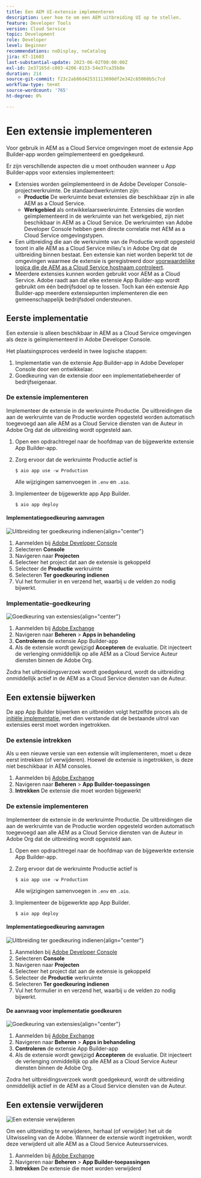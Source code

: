 ```yaml
---
title: Een AEM UI-extensie implementeren
description: Leer hoe te om een AEM uitbreiding UI op te stellen.
feature: Developer Tools
version: Cloud Service
topic: Development
role: Developer
level: Beginner
recommendations: noDisplay, noCatalog
jira: KT-11603
last-substantial-update: 2023-06-02T00:00:00Z
exl-id: 2e37165d-c003-4206-8133-54e37ca35b8e
duration: 214
source-git-commit: f23c2ab86d42531113690df2e342c65060b5c7cd
workflow-type: tm+mt
source-wordcount: '765'
ht-degree: 0%

---
```


# Een extensie implementeren

Voor gebruik in AEM as a Cloud Service omgevingen moet de extensie App Builder-app worden geïmplementeerd en goedgekeurd.

Er zijn verschillende aspecten die u moet onthouden wanneer u App Builder-apps voor extensies implementeert:

+ Extensies worden geïmplementeerd in de Adobe Developer Console-projectwerkruimte. De standaardwerkruimten zijn:
   + __Productie__ De werkruimte bevat extensies die beschikbaar zijn in alle AEM as a Cloud Service.
   + __Werkgebied__ als ontwikkelaarswerkruimte. Extensies die worden geïmplementeerd in de werkruimte van het werkgebied, zijn niet beschikbaar in AEM as a Cloud Service.
De werkruimten van Adobe Developer Console hebben geen directe correlatie met AEM as a Cloud Service omgevingstypen.
+ Een uitbreiding die aan de werkruimte van de Productie wordt opgesteld toont in alle AEM as a Cloud Service milieu&#39;s in Adobe Org dat de uitbreiding binnen bestaat.
Een extensie kan niet worden beperkt tot de omgevingen waarmee de extensie is geregistreerd door [voorwaardelijke logica die de AEM as a Cloud Service hostnaam controleert](https://developer.adobe.com/uix/docs/guides/publication/#enabling-extension-only-on-specific-aem-environments).
+ Meerdere extensies kunnen worden gebruikt voor AEM as a Cloud Service. Adobe raadt aan dat elke extensie App Builder-app wordt gebruikt om één bedrijfsdoel op te lossen. Toch kan één extensie App Builder-app meerdere extensiepunten implementeren die een gemeenschappelijk bedrijfsdoel ondersteunen.

## Eerste implementatie

Een extensie is alleen beschikbaar in AEM as a Cloud Service omgevingen als deze is geïmplementeerd in Adobe Developer Console.

Het plaatsingsproces verdeeld in twee logische stappen:

1. Implementatie van de extensie App Builder-app in Adobe Developer Console door een ontwikkelaar.
1. Goedkeuring van de extensie door een implementatiebeheerder of bedrijfseigenaar.

### De extensie implementeren

Implementeer de extensie in de werkruimte Productie. De uitbreidingen die aan de werkruimte van de Productie worden opgesteld worden automatisch toegevoegd aan alle AEM as a Cloud Service diensten van de Auteur in Adobe Org dat de uitbreiding wordt opgesteld aan.

1. Open een opdrachtregel naar de hoofdmap van de bijgewerkte extensie App Builder-app.
1. Zorg ervoor dat de werkruimte Productie actief is

   ```shell
   $ aio app use -w Production
   ```

   Alle wijzigingen samenvoegen in `.env` en `.aio`.

1. Implementeer de bijgewerkte app App Builder.

   ```shell
   $ aio app deploy
   ```

#### Implementatiegoedkeuring aanvragen

![Uitbreiding ter goedkeuring indienen](./assets/deploy/submit-for-approval.png){align="center"}

1. Aanmelden bij [Adobe Developer Console](https://developer.adobe.com)
1. Selecteren __Console__
1. Navigeren naar __Projecten__
1. Selecteer het project dat aan de extensie is gekoppeld
1. Selecteer de __Productie__ werkruimte
1. Selecteren __Ter goedkeuring indienen__
1. Vul het formulier in en verzend het, waarbij u de velden zo nodig bijwerkt.

### Implementatie-goedkeuring

![Goedkeuring van extensies](./assets/deploy/adobe-exchange.png){align="center"}

1. Aanmelden bij [Adobe Exchange](https://exchange.adobe.com/)
1. Navigeren naar __Beheren__ > __Apps in behandeling__
1. __Controleren__ de extensie App Builder-app
1. Als de extensie wordt gewijzigd __Accepteren__ de evaluatie. Dit injecteert de verlenging onmiddellijk op alle AEM as a Cloud Service Auteur diensten binnen de Adobe Org.

Zodra het uitbreidingsverzoek wordt goedgekeurd, wordt de uitbreiding onmiddellijk actief in de AEM as a Cloud Service diensten van de Auteur.

## Een extensie bijwerken

De app App Builder bijwerken en uitbreiden volgt hetzelfde proces als de [initiële implementatie](#initial-deployment), met dien verstande dat de bestaande uitrol van extensies eerst moet worden ingetrokken.

### De extensie intrekken

Als u een nieuwe versie van een extensie wilt implementeren, moet u deze eerst intrekken (of verwijderen). Hoewel de extensie is ingetrokken, is deze niet beschikbaar in AEM consoles.

1. Aanmelden bij [Adobe Exchange](https://exchange.adobe.com/)
1. Navigeren naar __Beheren__ > __App Builder-toepassingen__
1. __Intrekken__ De extensie die moet worden bijgewerkt

### De extensie implementeren

Implementeer de extensie in de werkruimte Productie. De uitbreidingen die aan de werkruimte van de Productie worden opgesteld worden automatisch toegevoegd aan alle AEM as a Cloud Service diensten van de Auteur in Adobe Org dat de uitbreiding wordt opgesteld aan.

1. Open een opdrachtregel naar de hoofdmap van de bijgewerkte extensie App Builder-app.
1. Zorg ervoor dat de werkruimte Productie actief is

   ```shell
   $ aio app use -w Production
   ```

   Alle wijzigingen samenvoegen in `.env` en `.aio`.

1. Implementeer de bijgewerkte app App Builder.

   ```shell
   $ aio app deploy
   ```

#### Implementatiegoedkeuring aanvragen

![Uitbreiding ter goedkeuring indienen](./assets/deploy/submit-for-approval.png){align="center"}

1. Aanmelden bij [Adobe Developer Console](https://developer.adobe.com)
1. Selecteren __Console__
1. Navigeren naar __Projecten__
1. Selecteer het project dat aan de extensie is gekoppeld
1. Selecteer de __Productie__ werkruimte
1. Selecteren __Ter goedkeuring indienen__
1. Vul het formulier in en verzend het, waarbij u de velden zo nodig bijwerkt.

#### De aanvraag voor implementatie goedkeuren

![Goedkeuring van extensies](./assets/deploy/adobe-exchange.png){align="center"}

1. Aanmelden bij [Adobe Exchange](https://exchange.adobe.com/)
1. Navigeren naar __Beheren__ > __Apps in behandeling__
1. __Controleren__ de extensie App Builder-app
1. Als de extensie wordt gewijzigd __Accepteren__ de evaluatie. Dit injecteert de verlenging onmiddellijk op alle AEM as a Cloud Service Auteur diensten binnen de Adobe Org.

Zodra het uitbreidingsverzoek wordt goedgekeurd, wordt de uitbreiding onmiddellijk actief in de AEM as a Cloud Service diensten van de Auteur.

## Een extensie verwijderen

![Een extensie verwijderen](./assets/deploy/revoke.png)

Om een uitbreiding te verwijderen, herhaal (of verwijder) het uit de Uitwisseling van de Adobe. Wanneer de extensie wordt ingetrokken, wordt deze verwijderd uit alle AEM as a Cloud Service Auteursservices.

1. Aanmelden bij [Adobe Exchange](https://exchange.adobe.com/)
1. Navigeren naar __Beheren__ > __App Builder-toepassingen__
1. __Intrekken__ De extensie die moet worden verwijderd
